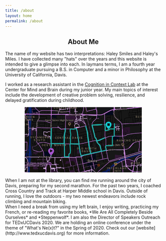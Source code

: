 ```yaml
---
title: /about
layout: home
permalink: /about
---
```


<h2 style="text-align: center;">About Me</h2>

The name of my website has two interpretations: Haley Smiles and Haley's Miles. I have collected many "hats" over the years and this website is intended to give a glimpse into each. In laymans terms, I am a fourth year undergraduate pursuing a B.S. in Computer and a minor in Philosophy at the University of California, Davis.
<br>

I worked as a research assistant in the [Cognition in Context Lab](https://cognitionincontext.ucdavis.edu) at the Center for Mind and Brain during my junior year. My main topics of interest include the development of creative problem solving, resilience, and delayed gratification during childhood.
<br>

<img style = "width: 75%; height: 75%; display: block; margin-left: auto; margin-right: auto; " src="./haley.JPG"  alt="Profile"  />

<br>
When I am not at the library, you can find me running around the city of Davis, preparing for my second marathon. For the past two years, I coached Cross Country and Track at Harper Middle school in Davis. Outside of running, I love the outdoors - my two newest endeavors include rock climbing and mountain biking.

<br>
When I need a break from using my left brain, I enjoy writing, practicing my French, or re-reading my favorite books, *We Are All Completely Beside Ourselves* and *Steppenwolf*. I am also the Director of Speakers Outreach for TEDxUCDavis 2020. We are holding an online conference under the theme of "What's Ne(x)t?" in the Spring of 2020. Check out our [website](http://www.tedxucdavis.org) for more information.
